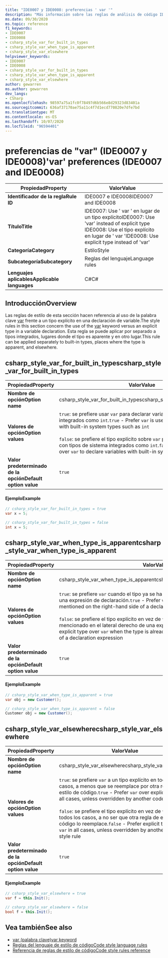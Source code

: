 ```yaml
---
title: "IDE0007 y IDE0008: preferencias ' var '"
description: "Más información sobre las reglas de análisis de código IDE0007 y IDE0008: ' var ' preferencias"
ms.date: 09/30/2020
ms.topic: reference
f1_keywords:
- IDE0007
- IDE0008
- csharp_style_var_for_built_in_types
- csharp_style_var_when_type_is_apparent
- csharp_style_var_elsewhere
helpviewer_keywords:
- IDE0007
- IDE0008
- csharp_style_var_for_built_in_types
- csharp_style_var_when_type_is_apparent
- csharp_style_var_elsewhere
author: gewarren
ms.author: gewarren
dev_langs:
- CSharp
ms.openlocfilehash: 98597a75a1fc0f78497d6b566e8d29323d83401a
ms.sourcegitcommit: 636af37170ae75a11c4f7d1ecd770820e7dfe7bd
ms.translationtype: MT
ms.contentlocale: es-ES
ms.lasthandoff: 10/07/2020
ms.locfileid: "96594401"
---
```

# <a name="var-preferences-ide0007-and-ide0008"></a><span data-ttu-id="0e83e-103">preferencias de "var" (IDE0007 y IDE0008)</span><span class="sxs-lookup"><span data-stu-id="0e83e-103">'var' preferences (IDE0007 and IDE0008)</span></span>

|<span data-ttu-id="0e83e-104">Propiedad</span><span class="sxs-lookup"><span data-stu-id="0e83e-104">Property</span></span>|<span data-ttu-id="0e83e-105">Valor</span><span class="sxs-lookup"><span data-stu-id="0e83e-105">Value</span></span>|
|-|-|
| <span data-ttu-id="0e83e-106">**Identificador de la regla**</span><span class="sxs-lookup"><span data-stu-id="0e83e-106">**Rule ID**</span></span> | <span data-ttu-id="0e83e-107">IDE0007 e IDE0008</span><span class="sxs-lookup"><span data-stu-id="0e83e-107">IDE0007 and IDE0008</span></span> |
| <span data-ttu-id="0e83e-108">**Título**</span><span class="sxs-lookup"><span data-stu-id="0e83e-108">**Title**</span></span> | <span data-ttu-id="0e83e-109">IDE0007: Use ' var ' en lugar de un tipo explícito</span><span class="sxs-lookup"><span data-stu-id="0e83e-109">IDE0007: Use 'var' instead of explicit type</span></span><br/> <span data-ttu-id="0e83e-110">IDE0008: Use el tipo explícito en lugar de ' var '</span><span class="sxs-lookup"><span data-stu-id="0e83e-110">IDE0008: Use explicit type instead of 'var'</span></span> |
| <span data-ttu-id="0e83e-111">**Categoría**</span><span class="sxs-lookup"><span data-stu-id="0e83e-111">**Category**</span></span> | <span data-ttu-id="0e83e-112">Estilo</span><span class="sxs-lookup"><span data-stu-id="0e83e-112">Style</span></span> |
| <span data-ttu-id="0e83e-113">**Subcategoría**</span><span class="sxs-lookup"><span data-stu-id="0e83e-113">**Subcategory**</span></span> | <span data-ttu-id="0e83e-114">Reglas del lenguaje</span><span class="sxs-lookup"><span data-stu-id="0e83e-114">Language rules</span></span> |
| <span data-ttu-id="0e83e-115">**Lenguajes aplicables**</span><span class="sxs-lookup"><span data-stu-id="0e83e-115">**Applicable languages**</span></span> | <span data-ttu-id="0e83e-116">C#</span><span class="sxs-lookup"><span data-stu-id="0e83e-116">C#</span></span> |

## <a name="overview"></a><span data-ttu-id="0e83e-117">Introducción</span><span class="sxs-lookup"><span data-stu-id="0e83e-117">Overview</span></span>

<span data-ttu-id="0e83e-118">Las reglas de estilo de esta sección hacen referencia al uso de la palabra clave [var](../../../csharp/language-reference/keywords/var.md) frente a un tipo explícito en una declaración de variable.</span><span class="sxs-lookup"><span data-stu-id="0e83e-118">The style rules in this section concern the use of the [var](../../../csharp/language-reference/keywords/var.md) keyword versus an explicit type in a variable declaration.</span></span> <span data-ttu-id="0e83e-119">Esta regla se puede aplicar por separado a tipos integrados, lugares donde el tipo es aparente y en otro lugar.</span><span class="sxs-lookup"><span data-stu-id="0e83e-119">This rule can be applied separately to built-in types, places where the type is apparent, and elsewhere.</span></span>

## <a name="csharp_style_var_for_built_in_types"></a><span data-ttu-id="0e83e-120">csharp_style_var_for_built_in_types</span><span class="sxs-lookup"><span data-stu-id="0e83e-120">csharp_style_var_for_built_in_types</span></span>

|<span data-ttu-id="0e83e-121">Propiedad</span><span class="sxs-lookup"><span data-stu-id="0e83e-121">Property</span></span>|<span data-ttu-id="0e83e-122">Valor</span><span class="sxs-lookup"><span data-stu-id="0e83e-122">Value</span></span>|
|-|-|
| <span data-ttu-id="0e83e-123">**Nombre de opción**</span><span class="sxs-lookup"><span data-stu-id="0e83e-123">**Option name**</span></span> | <span data-ttu-id="0e83e-124">csharp_style_var_for_built_in_types</span><span class="sxs-lookup"><span data-stu-id="0e83e-124">csharp_style_var_for_built_in_types</span></span> |
| <span data-ttu-id="0e83e-125">**Valores de opción**</span><span class="sxs-lookup"><span data-stu-id="0e83e-125">**Option values**</span></span> | <span data-ttu-id="0e83e-126">`true`: se prefiere usar `var` para declarar variables con tipos de sistema integrados como `int`.</span><span class="sxs-lookup"><span data-stu-id="0e83e-126">`true` - Prefer `var` is used to declare variables with built-in system types such as `int`</span></span><br /><br /><span data-ttu-id="0e83e-127">`false`: se prefiere el tipo explícito sobre `var` para declarar variables con tipos de sistema integrados como `int`.</span><span class="sxs-lookup"><span data-stu-id="0e83e-127">`false` - Prefer explicit type over `var` to declare variables with built-in system types such as `int`</span></span> |
| <span data-ttu-id="0e83e-128">**Valor predeterminado de la opción**</span><span class="sxs-lookup"><span data-stu-id="0e83e-128">**Default option value**</span></span> | `true` |

#### <a name="example"></a><span data-ttu-id="0e83e-129">Ejemplo</span><span class="sxs-lookup"><span data-stu-id="0e83e-129">Example</span></span>

```csharp
// csharp_style_var_for_built_in_types = true
var x = 5;

// csharp_style_var_for_built_in_types = false
int x = 5;
```

## <a name="csharp_style_var_when_type_is_apparent"></a><span data-ttu-id="0e83e-130">csharp_style_var_when_type_is_apparent</span><span class="sxs-lookup"><span data-stu-id="0e83e-130">csharp_style_var_when_type_is_apparent</span></span>

|<span data-ttu-id="0e83e-131">Propiedad</span><span class="sxs-lookup"><span data-stu-id="0e83e-131">Property</span></span>|<span data-ttu-id="0e83e-132">Valor</span><span class="sxs-lookup"><span data-stu-id="0e83e-132">Value</span></span>|
|-|-|
| <span data-ttu-id="0e83e-133">**Nombre de opción**</span><span class="sxs-lookup"><span data-stu-id="0e83e-133">**Option name**</span></span> | <span data-ttu-id="0e83e-134">csharp_style_var_when_type_is_apparent</span><span class="sxs-lookup"><span data-stu-id="0e83e-134">csharp_style_var_when_type_is_apparent</span></span> |
| <span data-ttu-id="0e83e-135">**Valores de opción**</span><span class="sxs-lookup"><span data-stu-id="0e83e-135">**Option values**</span></span> | <span data-ttu-id="0e83e-136">`true`: se prefiere `var` cuando el tipo ya se ha mencionado en el lateral derecho de una expresión de declaración.</span><span class="sxs-lookup"><span data-stu-id="0e83e-136">`true` - Prefer `var` when the type is already mentioned on the right-hand side of a declaration expression</span></span><br /><br /><span data-ttu-id="0e83e-137">`false`: se prefiere el tipo explícito en vez de `var` cuando el tipo ya se ha mencionado en el lateral derecho de una expresión de declaración.</span><span class="sxs-lookup"><span data-stu-id="0e83e-137">`false` - Prefer explicit type over `var` when the type is already mentioned on the right-hand side of a declaration expression</span></span> |
| <span data-ttu-id="0e83e-138">**Valor predeterminado de la opción**</span><span class="sxs-lookup"><span data-stu-id="0e83e-138">**Default option value**</span></span> | `true` |

#### <a name="example"></a><span data-ttu-id="0e83e-139">Ejemplo</span><span class="sxs-lookup"><span data-stu-id="0e83e-139">Example</span></span>

```csharp
// csharp_style_var_when_type_is_apparent = true
var obj = new Customer();

// csharp_style_var_when_type_is_apparent = false
Customer obj = new Customer();
```

## <a name="csharp_style_var_elsewhere"></a><span data-ttu-id="0e83e-140">csharp_style_var_elsewhere</span><span class="sxs-lookup"><span data-stu-id="0e83e-140">csharp_style_var_elsewhere</span></span>

|<span data-ttu-id="0e83e-141">Propiedad</span><span class="sxs-lookup"><span data-stu-id="0e83e-141">Property</span></span>|<span data-ttu-id="0e83e-142">Valor</span><span class="sxs-lookup"><span data-stu-id="0e83e-142">Value</span></span>|
|-|-|
| <span data-ttu-id="0e83e-143">**Nombre de opción**</span><span class="sxs-lookup"><span data-stu-id="0e83e-143">**Option name**</span></span> | <span data-ttu-id="0e83e-144">csharp_style_var_elsewhere</span><span class="sxs-lookup"><span data-stu-id="0e83e-144">csharp_style_var_elsewhere</span></span> |
| <span data-ttu-id="0e83e-145">**Valores de opción**</span><span class="sxs-lookup"><span data-stu-id="0e83e-145">**Option values**</span></span> | <span data-ttu-id="0e83e-146">`true`: se prefiere `var` a un tipo explícito en todos los casos, a menos que se reemplace por otra regla de estilo de código.</span><span class="sxs-lookup"><span data-stu-id="0e83e-146">`true` - Prefer `var` over explicit type in all cases, unless overridden by another code style rule</span></span><br /><br /><span data-ttu-id="0e83e-147">`false`: se prefiere el tipo explícito en vez de `var` en todos los casos, a no ser que otra regla de estilo de código lo reemplace.</span><span class="sxs-lookup"><span data-stu-id="0e83e-147">`false` - Prefer explicit type over `var` in all cases, unless overridden by another code style rule</span></span> |
| <span data-ttu-id="0e83e-148">**Valor predeterminado de la opción**</span><span class="sxs-lookup"><span data-stu-id="0e83e-148">**Default option value**</span></span> | `true` |

#### <a name="example"></a><span data-ttu-id="0e83e-149">Ejemplo</span><span class="sxs-lookup"><span data-stu-id="0e83e-149">Example</span></span>

```csharp
// csharp_style_var_elsewhere = true
var f = this.Init();

// csharp_style_var_elsewhere = false
bool f = this.Init();
```

## <a name="see-also"></a><span data-ttu-id="0e83e-150">Vea también</span><span class="sxs-lookup"><span data-stu-id="0e83e-150">See also</span></span>

- [<span data-ttu-id="0e83e-151">var (palabra clave)</span><span class="sxs-lookup"><span data-stu-id="0e83e-151">var keyword</span></span>](../../../csharp/language-reference/keywords/var.md)
- [<span data-ttu-id="0e83e-152">Reglas del lenguaje de estilo de código</span><span class="sxs-lookup"><span data-stu-id="0e83e-152">Code style language rules</span></span>](language-rules.md)
- [<span data-ttu-id="0e83e-153">Referencia de reglas de estilo de código</span><span class="sxs-lookup"><span data-stu-id="0e83e-153">Code style rules reference</span></span>](index.md)

